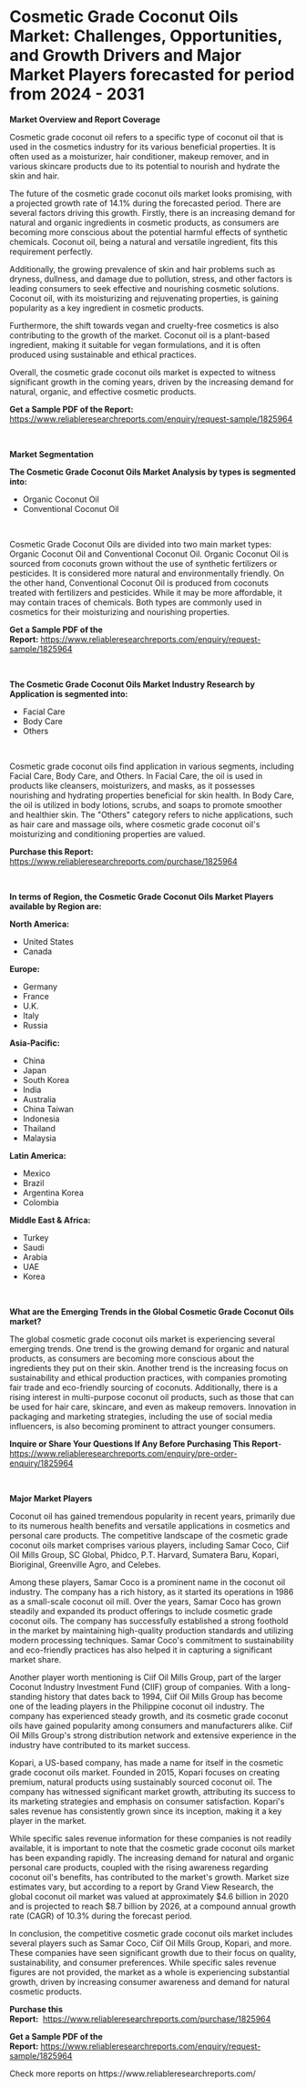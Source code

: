<p><h1>Cosmetic Grade Coconut Oils Market: Challenges, Opportunities, and Growth Drivers and Major Market Players forecasted for period from 2024 - 2031</h1></p><p><strong>Market Overview and Report Coverage</strong></p>
<p><p>Cosmetic grade coconut oil refers to a specific type of coconut oil that is used in the cosmetics industry for its various beneficial properties. It is often used as a moisturizer, hair conditioner, makeup remover, and in various skincare products due to its potential to nourish and hydrate the skin and hair.</p><p>The future of the cosmetic grade coconut oils market looks promising, with a projected growth rate of 14.1% during the forecasted period. There are several factors driving this growth. Firstly, there is an increasing demand for natural and organic ingredients in cosmetic products, as consumers are becoming more conscious about the potential harmful effects of synthetic chemicals. Coconut oil, being a natural and versatile ingredient, fits this requirement perfectly.</p><p>Additionally, the growing prevalence of skin and hair problems such as dryness, dullness, and damage due to pollution, stress, and other factors is leading consumers to seek effective and nourishing cosmetic solutions. Coconut oil, with its moisturizing and rejuvenating properties, is gaining popularity as a key ingredient in cosmetic products.</p><p>Furthermore, the shift towards vegan and cruelty-free cosmetics is also contributing to the growth of the market. Coconut oil is a plant-based ingredient, making it suitable for vegan formulations, and it is often produced using sustainable and ethical practices.</p><p>Overall, the cosmetic grade coconut oils market is expected to witness significant growth in the coming years, driven by the increasing demand for natural, organic, and effective cosmetic products.</p></p>
<p><strong>Get a Sample PDF of the Report:</strong> <a href="https://www.reliableresearchreports.com/enquiry/request-sample/1825964">https://www.reliableresearchreports.com/enquiry/request-sample/1825964</a></p>
<p>&nbsp;</p>
<p><strong>Market Segmentation</strong></p>
<p><strong>The Cosmetic Grade Coconut Oils Market Analysis by types is segmented into:</strong></p>
<p><ul><li>Organic Coconut Oil</li><li>Conventional Coconut Oil</li></ul></p>
<p>&nbsp;</p>
<p><p>Cosmetic Grade Coconut Oils are divided into two main market types: Organic Coconut Oil and Conventional Coconut Oil. Organic Coconut Oil is sourced from coconuts grown without the use of synthetic fertilizers or pesticides. It is considered more natural and environmentally friendly. On the other hand, Conventional Coconut Oil is produced from coconuts treated with fertilizers and pesticides. While it may be more affordable, it may contain traces of chemicals. Both types are commonly used in cosmetics for their moisturizing and nourishing properties.</p></p>
<p><strong>Get a Sample PDF of the Report:</strong>&nbsp;<a href="https://www.reliableresearchreports.com/enquiry/request-sample/1825964">https://www.reliableresearchreports.com/enquiry/request-sample/1825964</a></p>
<p>&nbsp;</p>
<p><strong>The Cosmetic Grade Coconut Oils Market Industry Research by Application is segmented into:</strong></p>
<p><ul><li>Facial Care</li><li>Body Care</li><li>Others</li></ul></p>
<p>&nbsp;</p>
<p><p>Cosmetic grade coconut oils find application in various segments, including Facial Care, Body Care, and Others. In Facial Care, the oil is used in products like cleansers, moisturizers, and masks, as it possesses nourishing and hydrating properties beneficial for skin health. In Body Care, the oil is utilized in body lotions, scrubs, and soaps to promote smoother and healthier skin. The "Others" category refers to niche applications, such as hair care and massage oils, where cosmetic grade coconut oil's moisturizing and conditioning properties are valued.</p></p>
<p><strong>Purchase this Report:</strong>&nbsp; <a href="https://www.reliableresearchreports.com/purchase/1825964">https://www.reliableresearchreports.com/purchase/1825964</a></p>
<p>&nbsp;</p>
<p><strong>In terms of Region, the Cosmetic Grade Coconut Oils Market Players available by Region are:</strong></p>
<p>
    <p> <strong> North America: </strong>
        <ul>
            <li>United States</li>
            <li>Canada</li>
        </ul>
        </p> 
    <p> <strong> Europe: </strong>
        <ul>
            <li>Germany</li>
            <li>France</li>
            <li>U.K.</li>
            <li>Italy</li>
            <li>Russia</li>
        </ul>
        </p> 
    <p> <strong> Asia-Pacific: </strong>
        <ul>
            <li>China</li>
            <li>Japan</li>
            <li>South Korea</li>
            <li>India</li>
            <li>Australia</li>
            <li>China Taiwan</li>
            <li>Indonesia</li>
            <li>Thailand</li>
            <li>Malaysia</li>
        </ul>
        </p> 
    <p> <strong> Latin America: </strong>
        <ul>
            <li>Mexico</li>
            <li>Brazil</li>
            <li>Argentina Korea</li>
            <li>Colombia</li>
        </ul>
        </p> 
    <p> <strong> Middle East & Africa: </strong>
        <ul>
            <li>Turkey</li>
            <li>Saudi</li>
            <li>Arabia</li>
            <li>UAE</li>
            <li>Korea</li>
        </ul>
    </p>
    </p>
<p>&nbsp;</p>
<p><strong>What are the Emerging Trends in the Global Cosmetic Grade Coconut Oils market?</strong></p>
<p><p>The global cosmetic grade coconut oils market is experiencing several emerging trends. One trend is the growing demand for organic and natural products, as consumers are becoming more conscious about the ingredients they put on their skin. Another trend is the increasing focus on sustainability and ethical production practices, with companies promoting fair trade and eco-friendly sourcing of coconuts. Additionally, there is a rising interest in multi-purpose coconut oil products, such as those that can be used for hair care, skincare, and even as makeup removers. Innovation in packaging and marketing strategies, including the use of social media influencers, is also becoming prominent to attract younger consumers.</p></p>
<p><strong>Inquire or Share Your Questions If Any Before Purchasing This Report</strong>- <a href="https://www.reliableresearchreports.com/enquiry/pre-order-enquiry/1825964">https://www.reliableresearchreports.com/enquiry/pre-order-enquiry/1825964</a></p>
<p>&nbsp;</p>
<p><strong>Major Market Players</strong></p>
<p><p>Coconut oil has gained tremendous popularity in recent years, primarily due to its numerous health benefits and versatile applications in cosmetics and personal care products. The competitive landscape of the cosmetic grade coconut oils market comprises various players, including Samar Coco, Ciif Oil Mills Group, SC Global, Phidco, P.T. Harvard, Sumatera Baru, Kopari, Bioriginal, Greenville Agro, and Celebes.</p><p>Among these players, Samar Coco is a prominent name in the coconut oil industry. The company has a rich history, as it started its operations in 1986 as a small-scale coconut oil mill. Over the years, Samar Coco has grown steadily and expanded its product offerings to include cosmetic grade coconut oils. The company has successfully established a strong foothold in the market by maintaining high-quality production standards and utilizing modern processing techniques. Samar Coco's commitment to sustainability and eco-friendly practices has also helped it in capturing a significant market share.</p><p>Another player worth mentioning is Ciif Oil Mills Group, part of the larger Coconut Industry Investment Fund (CIIF) group of companies. With a long-standing history that dates back to 1994, Ciif Oil Mills Group has become one of the leading players in the Philippine coconut oil industry. The company has experienced steady growth, and its cosmetic grade coconut oils have gained popularity among consumers and manufacturers alike. Ciif Oil Mills Group's strong distribution network and extensive experience in the industry have contributed to its market success.</p><p>Kopari, a US-based company, has made a name for itself in the cosmetic grade coconut oils market. Founded in 2015, Kopari focuses on creating premium, natural products using sustainably sourced coconut oil. The company has witnessed significant market growth, attributing its success to its marketing strategies and emphasis on consumer satisfaction. Kopari's sales revenue has consistently grown since its inception, making it a key player in the market.</p><p>While specific sales revenue information for these companies is not readily available, it is important to note that the cosmetic grade coconut oils market has been expanding rapidly. The increasing demand for natural and organic personal care products, coupled with the rising awareness regarding coconut oil's benefits, has contributed to the market's growth. Market size estimates vary, but according to a report by Grand View Research, the global coconut oil market was valued at approximately $4.6 billion in 2020 and is projected to reach $8.7 billion by 2026, at a compound annual growth rate (CAGR) of 10.3% during the forecast period.</p><p>In conclusion, the competitive cosmetic grade coconut oils market includes several players such as Samar Coco, Ciif Oil Mills Group, Kopari, and more. These companies have seen significant growth due to their focus on quality, sustainability, and consumer preferences. While specific sales revenue figures are not provided, the market as a whole is experiencing substantial growth, driven by increasing consumer awareness and demand for natural cosmetic products.</p></p>
<p><strong>Purchase this Report:</strong>&nbsp;&nbsp;<a href="https://www.reliableresearchreports.com/purchase/1825964">https://www.reliableresearchreports.com/purchase/1825964</a></p>
<p></p>
<p><strong>Get a Sample PDF of the Report:</strong>&nbsp;<a href="https://www.reliableresearchreports.com/enquiry/request-sample/1825964">https://www.reliableresearchreports.com/enquiry/request-sample/1825964</a></p>
<p>Check more reports on https://www.reliableresearchreports.com/</p>